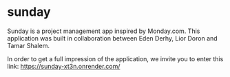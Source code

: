 # sunday

Sunday is a project management app inspired by Monday.com. 
This application was built in collaboration between Eden Derhy, Lior Doron and Tamar Shalem.

In order to get a full impression of the application, we invite you to enter this link: https://sunday-xt3n.onrender.com/

<img src=""/>
<img src=""/>
<img src=""/>
